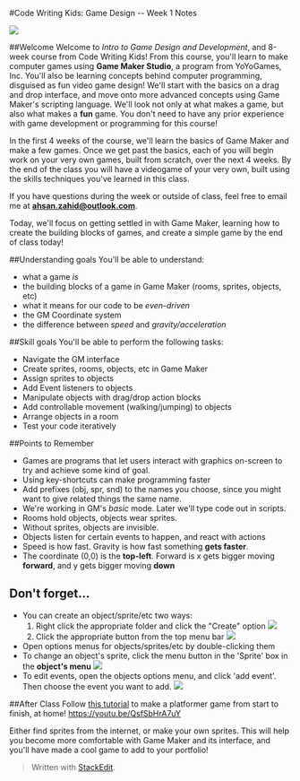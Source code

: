 #Code Writing Kids: Game Design -- Week  1 Notes

![](https://farm6.staticflickr.com/5049/5230651896_37cc873fd6_d.jpg)


##Welcome
Welcome to _Intro to Game Design and Development_, and 8-week course from Code Writing Kids! From this course, you'll learn to make computer games using **Game Maker Studio**, a program from YoYoGames, Inc. You'll also be learning concepts behind computer programming, disguised as fun video game design! We'll start with the basics on a drag and drop interface, and move onto more advanced concepts using Game Maker's scripting language. We'll look not only at what makes a game, but also what makes a **fun** game. You don't need to have any prior experience with game development or programming for this course!

In the first 4 weeks of the course, we'll learn the basics of Game Maker and make a few games. Once we get past the basics, each of you will begin work on your very own games, built from scratch, over the next 4 weeks. By the end of the class you will have a videogame of your very own, built using the skills techniques you've learned in this class.

If you have questions during the week or outside of class, feel free to email me at **ahsan.zahid@outlook.com**.

Today, we'll focus on getting settled in with Game Maker, learning how to create the building blocks of games, and create a simple game by the end of class today!


##Understanding goals
You'll be able to understand:
 - what a game *is*
 - the building blocks of a game in Game Maker (rooms, sprites, objects, etc)
 - what it means for our code to be *even-driven*
 - the GM Coordinate system
 - the difference between *speed* and *gravity/acceleration*

##Skill goals
You'll be able to perform the following tasks:

 - Navigate the GM interface
 - Create sprites, rooms, objects, etc in Game Maker
 - Assign sprites to objects
 - Add Event listeners to objects
 - Manipulate objects with drag/drop action blocks
 - Add controllable movement (walking/jumping) to objects
 - Arrange objects in a room
 - Test your code iteratively

##Points to Remember

 - Games are programs that let users interact with graphics on-screen to try and achieve some kind of goal.
 - Using key-shortcuts can make programming faster
 - Add prefixes (obj, spr, snd) to the names you choose, since you might want to give related things the same name.
 - We're working in GM's *basic* mode. Later we'll type code out in scripts.
 - Rooms hold objects, objects wear sprites.
 - Without sprites, objects are invisible.
 - Objects listen for certain events to happen, and react with actions
 - Speed is how fast. Gravity is how fast something **gets faster**.
 - The coordinate (0,0) is the **top-left**. Forward is x gets bigger moving **forward**, and y gets bigger moving **down**

## Don't forget...

 - You can create an object/sprite/etc two ways:
	 1. Right click the appropriate folder and click the "Create" option 
		 ![](http://i.snag.gy/W9ZFv.jpg)
	 2. Click the appropriate button from the top menu bar
		  ![](http://i.snag.gy/rIgl1.jpg)
 - Open options menus for objects/sprites/etc by double-clicking them
 - To change an object's sprite, click the menu button in the 'Sprite' box in the **object's menu**
	 ![](http://i.snag.gy/Gms0M.jpg)
 - To edit events, open the objects options menu, and click 'add event'. Then choose the event you want to add.
	 ![](http://i.snag.gy/W8SMK.jpg)

##After Class
Follow [this tutorial](https://www.youtube.com/watch?v=QsfSbHrA7uY) to make a platformer game from start to finish, at home! 
https://youtu.be/QsfSbHrA7uY

Either find sprites from the internet, or make your own sprites. This will help you become more comfortable with Game Maker and its interface, and you'll have made a cool game to add to your portfolio!


> Written with [StackEdit](https://stackedit.io/).